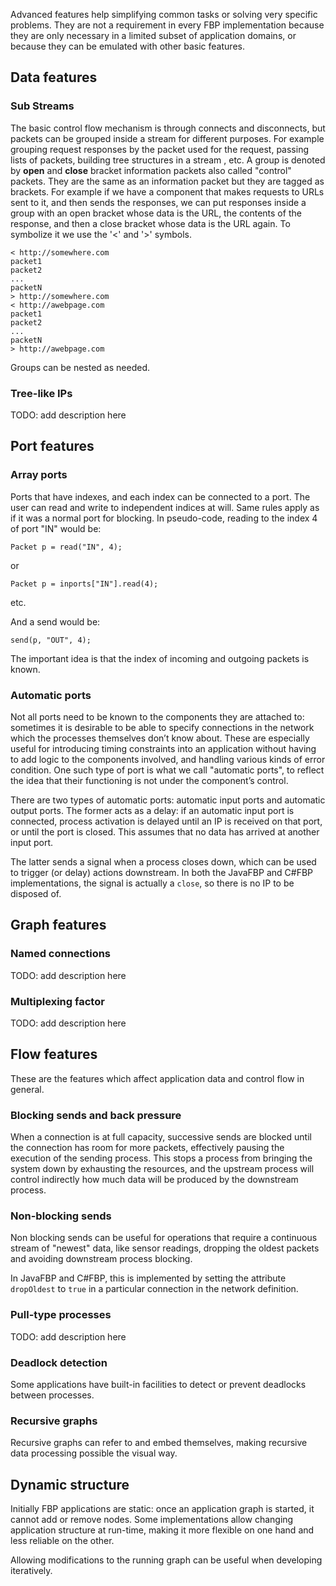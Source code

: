 Advanced features help simplifying common tasks or solving very specific problems. They are not a requirement in every FBP implementation because they are only necessary in a limited subset of application domains, or because they can be emulated with other basic features.

## Data features

### Sub Streams

The basic control flow mechanism is through connects and disconnects, but packets can be grouped inside a stream for different purposes. For example grouping request responses by the packet used for the request, passing lists of packets, building tree structures in a stream , etc.
A group is denoted by **open** and **close** bracket information packets also called "control" packets. They are the same as an information packet but they are tagged as brackets. For example if we have a component that makes requests to URLs sent to it, and then sends the responses, we can put responses inside a group with an open bracket whose data is the URL, the contents of the response, and then a close bracket whose data is the URL again.
To symbolize it we use the '<' and '>' symbols.
    
    < http://somewhere.com
    packet1
    packet2
    ...
    packetN
    > http://somewhere.com
    < http://awebpage.com
    packet1
    packet2
    ...
    packetN
    > http://awebpage.com

Groups can be nested as needed.

### Tree-like IPs

TODO: add description here

## Port features

### Array ports

Ports that have indexes, and each index can be connected to a port. The user can read and write to independent indices at will. Same rules apply as if it was a normal port for blocking.
In pseudo-code, reading to the index 4 of port "IN" would be:

`Packet p = read("IN", 4);`

or

`Packet p = inports["IN"].read(4);`

etc.

And a send would be:

`send(p, "OUT", 4);`

The important idea is that the index of incoming and outgoing packets is known.

### Automatic ports

Not all ports need to be known to the components they are attached to: sometimes it is desirable to be able to specify connections in the network which the processes themselves don’t know about. These are especially useful for introducing timing constraints into an application without having to add logic to the components involved, and handling various kinds of error condition. One such type of port is what we call "automatic ports", to reflect the idea that their functioning is not under the component’s control.

There are two types of automatic ports: automatic input ports and automatic output ports.  The former acts as a delay: if an automatic input port is connected, process activation is delayed until an IP is received on that port, or until the port is closed. This assumes that no data has arrived at another input port.

The latter sends a signal when a process closes down, which can be used to trigger (or delay) actions downstream.  In both the JavaFBP and C#FBP implementations, the signal is actually a `close`, so there is no IP to be disposed of.

## Graph features

### Named connections

TODO: add description here

### Multiplexing factor

TODO: add description here

## Flow features

These are the features which affect application data and control flow in general.

### Blocking sends and back pressure

When a connection is at full capacity, successive sends are blocked until the connection has room for more packets, effectively pausing the execution of the sending process. This stops a process from bringing the system down by exhausting the resources, and the upstream process will control indirectly how much data will be produced by the downstream process.


### Non-blocking sends

Non blocking sends can be useful for operations that require a continuous stream of "newest" data, like sensor readings, dropping the oldest packets and avoiding downstream process blocking.

In JavaFBP and C#FBP, this is implemented by setting the attribute `dropOldest` to `true` in a particular connection in the network definition.

### Pull-type processes

TODO: add description here

### Deadlock detection

Some applications have built-in facilities to detect or prevent deadlocks between processes.

### Recursive graphs

Recursive graphs can refer to and embed themselves, making recursive data processing possible the visual way.

## Dynamic structure

Initially FBP applications are static: once an application graph is started, it cannot add or remove nodes. Some implementations allow changing application structure at run-time, making it more flexible on one hand and less reliable on the other.

Allowing modifications to the running graph can be useful when developing iteratively.